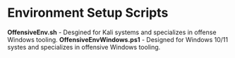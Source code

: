 # Environment Setup Scripts
**OffensiveEnv.sh** - Desgined for Kali systems and specializes in offense Windows tooling.
**OffensiveEnvWindows.ps1** - Designed for Windows 10/11 systes and specializes in offensive Windows tooling.
